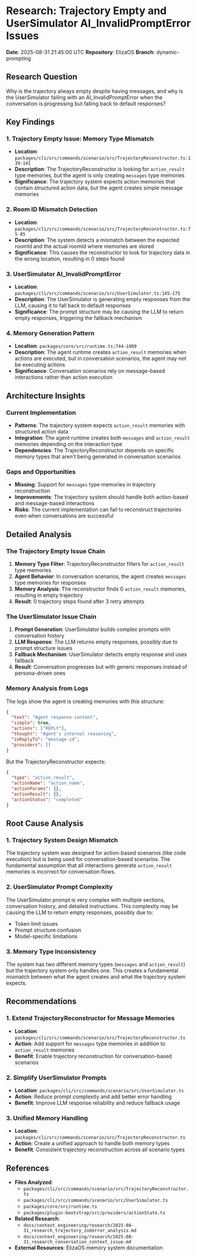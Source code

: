 # Research: Trajectory Empty and UserSimulator AI_InvalidPromptError Issues

**Date**: 2025-08-31 21:45:00 UTC
**Repository**: ElizaOS
**Branch**: dynamic-prompting

## Research Question
Why is the trajectory always empty despite having messages, and why is the UserSimulator failing with an AI_InvalidPromptError when the conversation is progressing but falling back to default responses?

## Key Findings

### 1. **Trajectory Empty Issue: Memory Type Mismatch**
- **Location**: `packages/cli/src/commands/scenario/src/TrajectoryReconstructor.ts:139-141`
- **Description**: The TrajectoryReconstructor is looking for `action_result` type memories, but the agent is only creating `messages` type memories
- **Significance**: The trajectory system expects action memories that contain structured action data, but the agent creates simple message memories

### 2. **Room ID Mismatch Detection**
- **Location**: `packages/cli/src/commands/scenario/src/TrajectoryReconstructor.ts:75-85`
- **Description**: The system detects a mismatch between the expected roomId and the actual roomId where memories are stored
- **Significance**: This causes the reconstructor to look for trajectory data in the wrong location, resulting in 0 steps found

### 3. **UserSimulator AI_InvalidPromptError**
- **Location**: `packages/cli/src/commands/scenario/src/UserSimulator.ts:145-175`
- **Description**: The UserSimulator is generating empty responses from the LLM, causing it to fall back to default responses
- **Significance**: The prompt structure may be causing the LLM to return empty responses, triggering the fallback mechanism

### 4. **Memory Generation Pattern**
- **Location**: `packages/core/src/runtime.ts:744-1009`
- **Description**: The agent runtime creates `action_result` memories when actions are executed, but in conversation scenarios, the agent may not be executing actions
- **Significance**: Conversation scenarios rely on message-based interactions rather than action execution

## Architecture Insights

### Current Implementation
- **Patterns**: The trajectory system expects `action_result` memories with structured action data
- **Integration**: The agent runtime creates both `messages` and `action_result` memories depending on the interaction type
- **Dependencies**: The TrajectoryReconstructor depends on specific memory types that aren't being generated in conversation scenarios

### Gaps and Opportunities
- **Missing**: Support for `messages` type memories in trajectory reconstruction
- **Improvements**: The trajectory system should handle both action-based and message-based interactions
- **Risks**: The current implementation can fail to reconstruct trajectories even when conversations are successful

## Detailed Analysis

### The Trajectory Empty Issue Chain
1. **Memory Type Filter**: TrajectoryReconstructor filters for `action_result` type memories
2. **Agent Behavior**: In conversation scenarios, the agent creates `messages` type memories for responses
3. **Memory Analysis**: The reconstructor finds 0 `action_result` memories, resulting in empty trajectory
4. **Result**: 0 trajectory steps found after 3 retry attempts

### The UserSimulator Issue Chain
1. **Prompt Generation**: UserSimulator builds complex prompts with conversation history
2. **LLM Response**: The LLM returns empty responses, possibly due to prompt structure issues
3. **Fallback Mechanism**: UserSimulator detects empty response and uses fallback
4. **Result**: Conversation progresses but with generic responses instead of persona-driven ones

### Memory Analysis from Logs
The logs show the agent is creating memories with this structure:
```json
{
  "text": "Agent response content",
  "simple": true,
  "actions": ["REPLY"],
  "thought": "Agent's internal reasoning",
  "inReplyTo": "message-id",
  "providers": []
}
```

But the TrajectoryReconstructor expects:
```json
{
  "type": "action_result",
  "actionName": "action_name",
  "actionParams": {},
  "actionResult": {},
  "actionStatus": "completed"
}
```

## Root Cause Analysis

### 1. **Trajectory System Design Mismatch**
The trajectory system was designed for action-based scenarios (like code execution) but is being used for conversation-based scenarios. The fundamental assumption that all interactions generate `action_result` memories is incorrect for conversation flows.

### 2. **UserSimulator Prompt Complexity**
The UserSimulator prompt is very complex with multiple sections, conversation history, and detailed instructions. This complexity may be causing the LLM to return empty responses, possibly due to:
- Token limit issues
- Prompt structure confusion
- Model-specific limitations

### 3. **Memory Type Inconsistency**
The system has two different memory types (`messages` and `action_result`) but the trajectory system only handles one. This creates a fundamental mismatch between what the agent creates and what the trajectory system expects.

## Recommendations

### 1. **Extend TrajectoryReconstructor for Message Memories**
- **Location**: `packages/cli/src/commands/scenario/src/TrajectoryReconstructor.ts`
- **Action**: Add support for `messages` type memories in addition to `action_result` memories
- **Benefit**: Enable trajectory reconstruction for conversation-based scenarios

### 2. **Simplify UserSimulator Prompts**
- **Location**: `packages/cli/src/commands/scenario/src/UserSimulator.ts`
- **Action**: Reduce prompt complexity and add better error handling
- **Benefit**: Improve LLM response reliability and reduce fallback usage

### 3. **Unified Memory Handling**
- **Location**: `packages/cli/src/commands/scenario/src/TrajectoryReconstructor.ts`
- **Action**: Create a unified approach to handle both memory types
- **Benefit**: Consistent trajectory reconstruction across all scenario types

## References
- **Files Analyzed**: 
  - `packages/cli/src/commands/scenario/src/TrajectoryReconstructor.ts`
  - `packages/cli/src/commands/scenario/src/UserSimulator.ts`
  - `packages/core/src/runtime.ts`
  - `packages/plugin-bootstrap/src/providers/actionState.ts`
- **Related Research**: 
  - `docs/context_engineering/research/2025-08-31_research_trajectory_zoderror_analysis.md`
  - `docs/context_engineering/research/2025-08-31_research_conversation_context_issue.md`
- **External Resources**: ElizaOS memory system documentation
